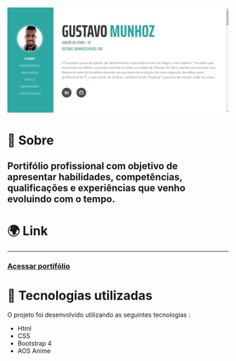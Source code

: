 
<h1 align ="center">
    <img src="./public/assets/img/index.jpg">
</h1>

# 📑 Sobre
 Portifólio profissional com objetivo de apresentar habilidades, competências, qualificações e experiências que venho evoluindo com o tempo.   
---

#  🌍 Link 
---
 <h3>
    <a href="https://portifoliogmunhoz.web.app/">Acessar portifólio</a>
 </h3>
 

 # 🚀 Tecnologias utilizadas 

 O projeto foi desenvolvido utilizando as seguintes tecnologias :

 - Html
 - CSS
 - Bootstrap 4
 - AOS Anime
 
